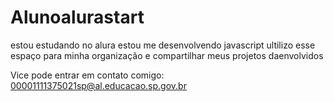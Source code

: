 # Alunoalurastart
estou estudando no alura
estou me desenvolvendo javascript 
ultilizo esse espaço para minha organização e compartilhar meus projetos daenvolvidos

Vice pode entrar em contato comigo: 00001111375021sp@al.educacao.sp.gov.br
